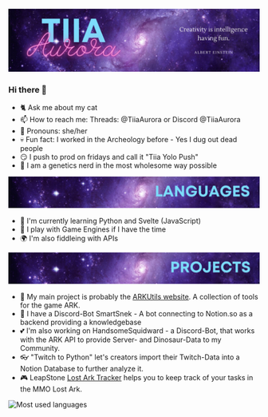 ![Tiia Aurora Banner](https://github.com/TiiaAurora/TiiaAurora/blob/main/banner.jpg)
### Hi there 👋

<!--
**TiiaAurora/TiiaAurora** is a ✨ _special_ ✨ repository because its `README.md` (this file) appears on your GitHub profile.

Here are some ideas to get you started:-->

- 🐈 Ask me about my cat 
- 📫 How to reach me: Threads: @TiiaAurora or Discord @TiiaAurora
- 👩 Pronouns: she/her
- 💀 Fun fact: I worked in the Archeology before - Yes I dug out dead people
- 😏 I push to prod on fridays and call it "Tiia Yolo Push"
- 🧬 I am a genetics nerd in the most wholesome way possible

![Tiia Aurora Programming Languages](https://github.com/TiiaAurora/TiiaAurora/blob/main/languages.png)

- 📘 I'm currently learning Python and Svelte (JavaScript)
- 🥰 I play with Game Engines if I have the time
- 🌍 I'm also fiddleing with APIs

![Tiia Aurora Programming Projects](https://github.com/TiiaAurora/TiiaAurora/blob/main/projects.png)

- 🦖 My main project is probably the [ARKUtils website](https://arkutils.netlify.app). A collection of tools for the game ARK.
- 🐍 I have a Discord-Bot SmartSnek - A bot connecting to Notion.so as a backend providing a knowledgebase
- 💕 I'm also working on HandsomeSquidward - a Discord-Bot, that works with the ARK API to provide Server- and Dinosaur-Data to my Community. 
- 👓 "Twitch to Python" let's creators import their Twitch-Data into a Notion Database to further analyze it. 
- 🎮 LeapStone [Lost Ark Tracker](http://leapstone.netlify.app) helps you to keep track of your tasks in the MMO Lost Ark.

<img width="48%" src="https://github-readme-stats.vercel.app/api/top-langs/?username=tiiaaurora&layout=compact&theme=synthwave&count_private=true" alt="Most used languages">  <img width="48%" src="https://github-readme-stats.vercel.app/api?username=tiiaaurora&count_private=true&theme=synthwave" alt="">
